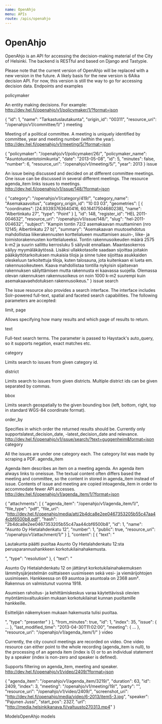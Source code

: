```yaml
---
name: OpenAhjo
menu: APIs
route: /apis/openahjo
---
```



# OpenAhjo

OpenAhjo is an API for accessing the decision-making material of the City of Helsinki. The backend is RESTful and based on Django and Tastypie.

Please note that the current version of OpenAhjo will be replaced with a new version in the future. A likely basis for the new version is 6Aika decision API. For now, this version is still the way to go for accessing decision data.
Endpoints and examples

policymaker

An entity making decisions. For example:
http://dev.hel.fi/openahjo/v1/policymaker/1/?format=json

{ "id": 1, "name": "Tarkastuslautakunta", "origin_id": "00311", "resource_uri": "/openahjo/v1/committee/1/" }
meeting

Meeting of a political committee. A meeting is uniquely identified by committee, year and meeting number (within the year).
http://dev.hel.fi/openahjo/v1/meeting/5/?format=json

{ "policymaker": "/openahjo/v1/policymaker/26/", "policymaker_name": "Asuntotuotantotoimikunta", "date": "2013-05-08", "id": 5, "minutes": false, "number": 6, "resource_uri": "/openahjo/v1/meeting/5/", "year": 2013 }
issue

An issue being discussed and decided on at different committee meetings. One issue can be discussed in several different meetings. The resource agenda_item links issues to meetings.
http://dev.hel.fi/openahjo/v1/issue/148/?format=json

{ "category": "/openahjo/v1/category/419/", "category_name": "Asemakaavoitus", "category_origin_id": "10 03 03", "geometries": [ { "coordinates": [24.93393763640416, 60.16417504680238], "name": "Albertinkatu 27", "type": "Point" } ], "id": 148, "register_id": "HEL 2011-004632", "resource_uri": "/openahjo/v1/issue/148/", "slug": "hel-2011-004632", "subject": "Kampin tontin 72/2 asemakaavan muuttaminen (nro 12145; Albertinkatu 27 b)", "summary": "Asemakaavan muutosehdotus mahdollistaa liikerakennusten korttelialueen muuttamisen asuin-, liike- ja toimistorakennusten korttelialueeksi. Tontin rakennusoikeuden määrä 2575 k-m2 ja suurin sallittu kerrosluku 5 säilyvät ennallaan. Maantasokerros säilyy myymäläkäytössä. Lisäksi ullakkotasolle saadaan sijoittaa joitakin pääkäyttötarkoituksen mukaisia tiloja ja sinne tulee sijoittaa asukkaiden oleskeluun tarkoitettuja tiloja, kuten talosauna, jota kuitenkaan ei lueta em. rakennusoikeuteen. Kaava mahdollistaa tontilla nykyisin sijaitsevan rakennuksen säilyttämisen mutta rakennusta ei kaavassa suojella. Olemassa olevan rakennuksen rakennusoikeus on noin 1000 k-m2 suurempi kuin asemakaavaehdotuksen rakennusoikeus." }
issue search

The issue resource also provides a search interface. The interface includes Solr-powered full-text, spatial and faceted search capabilities. The following parameters are accepted:

limit, page

Allows specifying how many results and which page of results to return.

text

Full-text search terms. The parameter is passed to Haystack's auto_query, so it supports negation, exact matches etc.

category

Limits search to issues from given category id.

district

Limits search to issues from given districts. Multiple district ids can be given separated by commas.

bbox

Limits search geospatially to the given bounding box (left, bottom, right, top in standard WGS-84 coordinate format).

order_by

Specifies in which order the returned results should be. Currently only supportslatest_decision_date, -latest_decision_date and relevance.
http://dev.hel.fi/openahjo/v1/issue/search/?text=guggenheim&format=json
category

All the issues are under one category each. The category list was made by scraping a PDF.
agenda_item

Agenda item describes an item on a meeting agenda. An agenda item always links to oneissue. The textual content often differs based the meeting and committee, so the content in stored in agenda_item instead of issue. Contents of issue and meeting are copied intoagenda_item in order to accommodate fewer API accesses.
http://dev.hel.fi/openahjo/v1/agenda_item/1/?format=json

{ "attachments": [ { "agenda_item": "/openahjo/v1/agenda_item/1/", "file_type": "pdf", "file_uri": "http://dev.hel.fi/openahjo/media/att/2b4dca8e2ee0467353205b55c47aa44cbf6500b8.pdf", "hash": "2b4dca8e2ee0467353205b55c47aa44cbf6500b8", "id": 1, "name": "Asunto Oy Hietalahdenkatu 12", "number": 1, "public": true, "resource_uri": "/openahjo/v1/attachment/1/" } ], "content": [ { "text": "<p>Lautakunta päätti puoltaa Asunto Oy Hietalahdenkatu 12:sta perusparannushankkeen korkotukilainahakemusta.</p>", "type": "resolution" }, { "text": "<p>Asunto Oy Hietalahdenkatu 12 on jättänyt korkotukilainahakemuksen lämmitysjärjestelmän osittaiseen uusimiseen sekä vesi- ja viemärijohtojen uusimiseen. Hankkeessa on 69 asuntoa ja asuntoala on 2368 asm². Rakennus on valmistunut vuonna 1918.</p> <p>Asumisen rahoitus- ja kehittämiskeskus varaa käytettävissä olevien myöntämisvaltuuksien mukaan korkotukilainat kunnan puoltamille hankkeille.</p> <p>Esittelijän näkemyksen mukaan hakemusta tulisi puoltaa.</p>", "type": "presenter" } ], "from_minutes": true, "id": 1, "index": 35, "issue": { ... }, "last_modified_time": "2013-04-30T11:02:00", "meeting": { ... }, "resource_uri": "/openahjo/v1/agenda_item/1/" }
video

Currently, the city council meetings are recorded on video. One video resource can either point to the whole recording (agenda_item is null), to the processing of an agenda item (index is 0) or to an individual statement by a speaker (index is non-zero and speaker is defined).

Supports filtering on agenda_item, meeting and speaker.
http://dev.hel.fi/openahjo/v1/video/2409/?format=json

{ "agenda_item": "/openahjo/v1/agenda_item/3219/", "duration": 63, "id": 2409, "index": 3, "meeting": "/openahjo/v1/meeting/19/", "party": "", "resource_uri": "/openahjo/v1/video/2409/", "screenshot_uri": "http://dev.hel.fi/openahjo/media/video/6-2013/item5-3.jpg", "speaker": "Pajunen Jussi", "start_pos": 2327, "url": "http://media.helsinkikanava.fi/valtuusto270313.mp4" }

ModelsOpenAhjo models